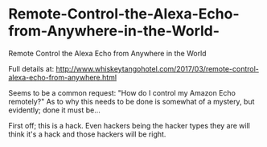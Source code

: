 # Remote-Control-the-Alexa-Echo-from-Anywhere-in-the-World-
Remote Control the Alexa Echo from Anywhere in the World 

Full details at:
http://www.whiskeytangohotel.com/2017/03/remote-control-alexa-echo-from-anywhere.html

Seems to be a common request:  "How do I control my Amazon Echo remotely?"  As to why this needs to be done is somewhat of a mystery, but evidently; done it must be...

First off; this is a hack.  Even hackers being the hacker types they are will think it's a hack and those hackers will be right.
